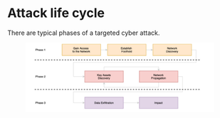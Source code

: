 # Attack life cycle

There are typical phases of a targeted cyber attack.

<figure><img src="../../../../.gitbook/assets/image (1) (1) (1).png" alt=""><figcaption></figcaption></figure>
